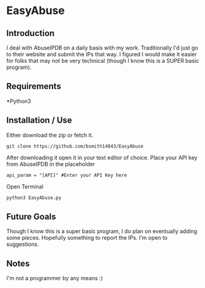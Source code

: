 # EasyAbuse

## Introduction
I deal with AbuseIPDB on a daily basis with my work. Traditionally I'd just go to their website and submit the IPs that way. I figured I would make it easier for folks that may not be very technical (though I know this is a SUPER basic program). 

## Requirements 
*Python3
## Installation / Use

Either download the zip or fetch it. 
```
git clone https://github.com/bsmith14843/EasyAbuse
```
After downloading it open it in your text editor of choice. Place your API key from AbuseIPDB in the placeholder 

```
api_param = "[API]" #Enter your API Key here
```
Open Terminal
```python
python3 EasyAbuse.py
```

## Future Goals
Though I know this is a super basic program, I do plan on eventually adding some pieces. Hopefully something to report the IPs. I'm open to suggestions. 

## Notes
I'm not a programmer by any means :)

